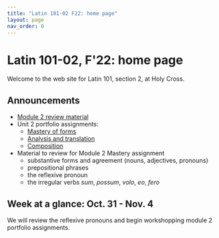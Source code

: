 ```yaml
---
title: "Latin 101-02 F22: home page"
layout: page
nav_order: 0
---
```



# Latin 101-02, F'22: home page

Welcome to the web site for Latin 101, section 2, at Holy Cross.

## Announcements

- [Module 2 review material](./resources/module2/)
- Unit 2 portfolio assignments:
    - [Mastery of forms](./assignments/unit2/mastery/)
    - [Analysis and translation](./assignments/unit2/reading/)
    - [Composition](./assignments/unit2/composition/)
- Material to review for Module 2 Mastery assignment
    - substantive forms and agreement (nouns, adjectives, pronouns)
    - prepositional phrases
    - the reflexive pronoun
    - the irregular verbs *sum*, *possum*, *volo*, *eo*, *fero*

## Week at a glance: Oct. 31 - Nov. 4

We will review the reflexive pronouns and begin workshopping module 2 portfolio assignments.


